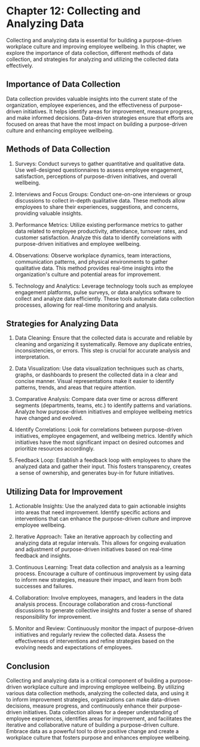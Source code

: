 Chapter 12: Collecting and Analyzing Data
=========================================

Collecting and analyzing data is essential for building a purpose-driven workplace culture and improving employee wellbeing. In this chapter, we explore the importance of data collection, different methods of data collection, and strategies for analyzing and utilizing the collected data effectively.

Importance of Data Collection
-----------------------------

Data collection provides valuable insights into the current state of the organization, employee experiences, and the effectiveness of purpose-driven initiatives. It helps identify areas for improvement, measure progress, and make informed decisions. Data-driven strategies ensure that efforts are focused on areas that have the most impact on building a purpose-driven culture and enhancing employee wellbeing.

Methods of Data Collection
--------------------------

1. Surveys: Conduct surveys to gather quantitative and qualitative data. Use well-designed questionnaires to assess employee engagement, satisfaction, perceptions of purpose-driven initiatives, and overall wellbeing.

2. Interviews and Focus Groups: Conduct one-on-one interviews or group discussions to collect in-depth qualitative data. These methods allow employees to share their experiences, suggestions, and concerns, providing valuable insights.

3. Performance Metrics: Utilize existing performance metrics to gather data related to employee productivity, attendance, turnover rates, and customer satisfaction. Analyze this data to identify correlations with purpose-driven initiatives and employee wellbeing.

4. Observations: Observe workplace dynamics, team interactions, communication patterns, and physical environments to gather qualitative data. This method provides real-time insights into the organization's culture and potential areas for improvement.

5. Technology and Analytics: Leverage technology tools such as employee engagement platforms, pulse surveys, or data analytics software to collect and analyze data efficiently. These tools automate data collection processes, allowing for real-time monitoring and analysis.

Strategies for Analyzing Data
-----------------------------

1. Data Cleaning: Ensure that the collected data is accurate and reliable by cleaning and organizing it systematically. Remove any duplicate entries, inconsistencies, or errors. This step is crucial for accurate analysis and interpretation.

2. Data Visualization: Use data visualization techniques such as charts, graphs, or dashboards to present the collected data in a clear and concise manner. Visual representations make it easier to identify patterns, trends, and areas that require attention.

3. Comparative Analysis: Compare data over time or across different segments (departments, teams, etc.) to identify patterns and variations. Analyze how purpose-driven initiatives and employee wellbeing metrics have changed and evolved.

4. Identify Correlations: Look for correlations between purpose-driven initiatives, employee engagement, and wellbeing metrics. Identify which initiatives have the most significant impact on desired outcomes and prioritize resources accordingly.

5. Feedback Loop: Establish a feedback loop with employees to share the analyzed data and gather their input. This fosters transparency, creates a sense of ownership, and generates buy-in for future initiatives.

Utilizing Data for Improvement
------------------------------

1. Actionable Insights: Use the analyzed data to gain actionable insights into areas that need improvement. Identify specific actions and interventions that can enhance the purpose-driven culture and improve employee wellbeing.

2. Iterative Approach: Take an iterative approach by collecting and analyzing data at regular intervals. This allows for ongoing evaluation and adjustment of purpose-driven initiatives based on real-time feedback and insights.

3. Continuous Learning: Treat data collection and analysis as a learning process. Encourage a culture of continuous improvement by using data to inform new strategies, measure their impact, and learn from both successes and failures.

4. Collaboration: Involve employees, managers, and leaders in the data analysis process. Encourage collaboration and cross-functional discussions to generate collective insights and foster a sense of shared responsibility for improvement.

5. Monitor and Review: Continuously monitor the impact of purpose-driven initiatives and regularly review the collected data. Assess the effectiveness of interventions and refine strategies based on the evolving needs and expectations of employees.

Conclusion
----------

Collecting and analyzing data is a critical component of building a purpose-driven workplace culture and improving employee wellbeing. By utilizing various data collection methods, analyzing the collected data, and using it to inform improvement strategies, organizations can make data-driven decisions, measure progress, and continuously enhance their purpose-driven initiatives. Data collection allows for a deeper understanding of employee experiences, identifies areas for improvement, and facilitates the iterative and collaborative nature of building a purpose-driven culture. Embrace data as a powerful tool to drive positive change and create a workplace culture that fosters purpose and enhances employee wellbeing.
